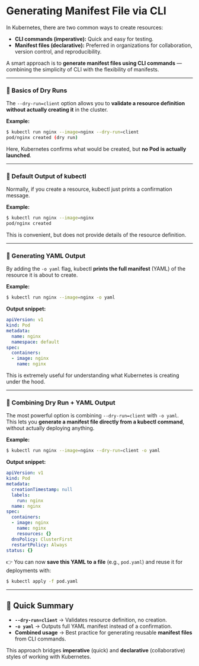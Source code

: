 # Generating Manifest File via CLI

In Kubernetes, there are two common ways to create resources:

* **CLI commands (imperative):** Quick and easy for testing.
* **Manifest files (declarative):** Preferred in organizations for collaboration, version control, and reproducibility.

A smart approach is to **generate manifest files using CLI commands** — combining the simplicity of CLI with the flexibility of manifests.

***

### 🔹 Basics of Dry Runs

The `--dry-run=client` option allows you to **validate a resource definition without actually creating it** in the cluster.

**Example:**

```bash
$ kubectl run nginx --image=nginx --dry-run=client
pod/nginx created (dry run)
```

Here, Kubernetes confirms what would be created, but **no Pod is actually launched**.

***

### 🔹 Default Output of kubectl

Normally, if you create a resource, kubectl just prints a confirmation message.

**Example:**

```bash
$ kubectl run nginx --image=nginx
pod/nginx created
```

This is convenient, but does not provide details of the resource definition.

***

### 🔹 Generating YAML Output

By adding the `-o yaml` flag, kubectl **prints the full manifest** (YAML) of the resource it is about to create.

**Example:**

```bash
$ kubectl run nginx --image=nginx -o yaml
```

**Output snippet:**

```yaml
apiVersion: v1
kind: Pod
metadata:
  name: nginx
  namespace: default
spec:
  containers:
  - image: nginx
    name: nginx
```

This is extremely useful for understanding what Kubernetes is creating under the hood.

***

### 🔹 Combining Dry Run + YAML Output

The most powerful option is combining `--dry-run=client` with `-o yaml`.\
This lets you **generate a manifest file directly from a kubectl command**, without actually deploying anything.

**Example:**

```bash
$ kubectl run nginx --image=nginx --dry-run=client -o yaml
```

**Output snippet:**

```yaml
apiVersion: v1
kind: Pod
metadata:
  creationTimestamp: null
  labels:
    run: nginx
  name: nginx
spec:
  containers:
  - image: nginx
    name: nginx
    resources: {}
  dnsPolicy: ClusterFirst
  restartPolicy: Always
status: {}
```

👉 You can now **save this YAML to a file** (e.g., `pod.yaml`) and reuse it for deployments with:

```bash
$ kubectl apply -f pod.yaml
```

***

## 🚀 Quick Summary

* **`--dry-run=client`** → Validates resource definition, no creation.
* **`-o yaml`** → Outputs full YAML manifest instead of a confirmation.
* **Combined usage** → Best practice for generating reusable **manifest files** from CLI commands.

This approach bridges **imperative** (quick) and **declarative** (collaborative) styles of working with Kubernetes.
